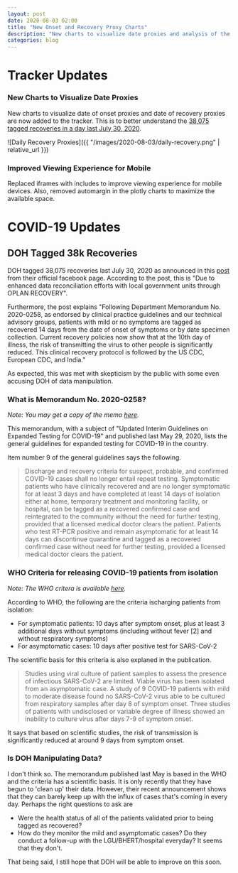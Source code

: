 ```yaml
---
layout: post 
date: 2020-08-03 02:00
title: "New Onset and Recovery Proxy Charts"
description: "New charts to visualize date proxies and analysis of the 38k recoveries tagged by DOH."
categories: blog
---
```


# Tracker Updates
### New Charts to Visualize Date Proxies
New charts to visualize date of onset proxies and date of recovery proxies are
now added to the tracker. This is to better understand the [38,075 tagged
recoveries in a day last July 30, 2020](#doh-tagged-38k-recoveries).

![Daily Recovery Proxies]({{ "/images/2020-08-03/daily-recovery.png" | relative_url }})

### Improved Viewing Experience for Mobile
Replaced iframes with includes to improve viewing experience for mobile devices.
Also, removed automargin in the plotly charts to maximize the available space.

# COVID-19 Updates

## DOH Tagged 38k Recoveries

DOH tagged 38,075 recoveries last July 30, 2020 as announced in this
[post](https://www.facebook.com/OfficialDOHgov/photos/a.157979910879936/3550394868305073/)
from their official facebook page. According to the post, this is "Due to enhanced
data reconciliation efforts with local government units through OPLAN RECOVERY".

Furthermore, the post explains "Following Department Memorandum No. 2020-0258, as 
endorsed by clinical practice guidelines and our technical advisory groups, 
patients with mild or no symptoms are tagged as recovered 14 days from the date 
of onset of symptoms or by date specimen collection. Current recovery policies 
now show that at the 10th day of illness, the risk of transmitting the virus to 
other people is significantly reduced. This clinical recovery protocol is 
followed by the US CDC, European CDC, and India."

As expected, this was met with skepticism by the public with some even accusing
DOH of data manipulation.

### What is Memorandum No. 2020-0258?

*Note: You may get a copy of the memo [here](https://www.doh.gov.ph/sites/default/files/health-update/dm2020-0258.pdf).*

This memorandum, with a subject of "Updated Interim Guidelines on Expanded
Testing for COVID-19" and published last May 29, 2020, lists the general
guidelines for expanded testing for COVID-19 in the country.

Item number 9 of the general guidelines says the following.

> Discharge and recovery criteria for suspect, probable, and confirmed COVID-19
> cases shall no longer entail repeat testing. Symptomatic patients who have clinically
> recovered and are no longer symptomatic for at least 3 days and have completed at
> least 14 days of isolation either at home, temporary treatment and monitoring facility,
> or hospital, can be tagged as a recovered confirmed case and reintegrated to the
> community without the need for further testing, provided that a licensed medical
> doctor clears the patient. Patients who test RT-PCR positive and remain asymptomatic
> for at least 14 days can discontinue quarantine and tagged as a recovered confirmed
> case without need for further testing, provided a licensed medical doctor clears the
> patient.


### WHO Criteria for releasing COVID-19 patients from isolation

*Note: The WHO critera is available [here](https://www.who.int/news-room/commentaries/detail/criteria-for-releasing-covid-19-patients-from-isolation).*

According to WHO, the following are the criteria ischarging patients from
isolation:

* For symptomatic patients: 10 days after symptom onset, plus at least 3
additional days without symptoms (including without fever [2] and without
respiratory symptoms)
* For asymptomatic cases: 10 days after positive test for SARS-CoV-2

The scientific basis for this criteria is also explaned in the publication.

> Studies using viral culture of patient samples to assess the presence of
> infectious SARS-CoV-2 are limited. Viable virus has been isolated from an 
> asymptomatic case. A study of 9 COVID-19 patients with mild to moderate 
> disease found no SARS-CoV-2 virus able to be cultured from respiratory
> samples after day 8 of symptom onset. Three studies of patients with
> undisclosed or variable degree of illness showed an inability to culture virus
> after days 7-9 of symptom onset.

It says that based on scientific studies, the risk of transmission is
significantly reduced at around 9 days from symptom onset.

### Is DOH Manipulating Data?
I don't think so. The memorandum published last May is based in the WHO and the
criteria has a scientific basis. It is only recently that they have begun to
'clean up' their data. However, their recent announcement shows that they can
barely keep up with the influx of cases that's coming in every day. Perhaps the
right questions to ask are

* Were the health status of all of the patients validated prior to being tagged
as recovered?
* How do they monitor the mild and asymptomatic cases? Do they conduct a
follow-up with the LGU/BHERT/hospital everyday? It seems that they don't.

That being said, I still hope that DOH will be able to improve on this soon.
